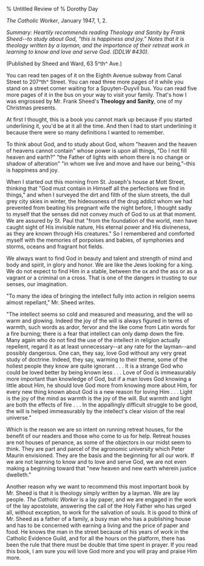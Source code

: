 % Untitled Review of 
% Dorothy Day

*The Catholic Worker*, January 1947, 1, 2.

*Summary: Heartily recommends reading *Theology and Sanity* by Frank
Sheed--to study about God, "this is happiness and joy." Notes that it is
theology written by a layman, and the importance of their retreat work
in learning to know and love and serve God. (DDLW \#430).*

(Published by Sheed and Ward, 63 5^th^ Ave.)

You can read ten pages of it on the Eighth Avenue subway from Canal
Street to 207^th^ Street. You can read three more pages of it while you
stand on a street corner waiting for a Spuyten-Duyvil bus. You can read
five more pages of it in the bus on your way to visit your family.
That's how I was engrossed by Mr. Frank Sheed's **Theology and Sanity**,
one of my Christmas presents.

At first I thought, this is a book you cannot mark up because if you
started underlining it, you'd be at it all the time. And then I had to
start underlining it because there were so many definitions I wanted to
remember.

To think about God, and to study about God, whom "heaven and the heaven
of heavens cannot contain" whose power is upon all things, "Do I not
fill heaven and earth?" "the Father of lights with whom there is no
change or shadow of alteration" "in whom we live and move and have our
being,"–this is happiness and joy.

When I started out this morning from St. Joseph's house at Mott Street,
thinking that "God must contain in Himself all the perfections we find
in things," and when I surveyed the dirt and filth of the slum streets,
the dull grey city skies in winter, the hideousness of the drug addict
whom we had prevented from beating his pregnant wife the night before, I
thought sadly to myself that the senses did not convey much of God to us
at that moment. We are assured by St. Paul that "from the foundation of
the world, men have caught sight of His invisible nature, His eternal
power and His divineness, as they are known through His creatures." So I
remembered and comforted myself with the memories of porpoises and
babies, of symphonies and storms, oceans and fragrant hot fields.

We always want to find God in beauty and talent and strength of mind and
body and spirit, in glory and honor. We are like the Jews looking for a
king. We do not expect to find Him in a stable, between the ox and the
ass or as a vagrant or a criminal on a cross. That is one of the dangers
in trusting to our senses, our imagination.

"To many the idea of bringing the intellect fully into action in
religion seems almost repellant," Mr. Sheed writes.

"The intellect seems so cold and measured and measuring, and the will so
warm and glowing. Indeed the joy of the will is always figured in terms
of warmth, such words as ardor, fervor and the like come from Latin
words for a fire burning; there is a fear that intellect can only damp
down the fire. Many again who do not find the use of the intellect in
religion actually repellent, regard it as at least unnecessary--at any
rate for the layman--and possibly dangerous. One can, they say, love God
without any very great study of doctrine. Indeed, they say, warming to
their theme, some of the holiest people they know are quite ignorant . .
. It is a strange God who could be loved better by being known less . .
. Love of God is immeasurably more important than knowledge of God, but
if a man loves God knowing a little about Him, he should love God more
from knowing more about Him, for every new thing known about God is a
new reason for loving Him . . . Light is the joy of the mind as warmth
is the joy of the will. But warmth and light are both the effects of
fire . . . In the appallingly difficult struggle to be good, the will is
helped immeasurably by the intellect's clear vision of the real
universe."

Which is the reason we are so intent on running retreat houses, for the
benefit of our readers and those who come to us for help. Retreat houses
are not houses of penance, as some of the objectors in our midst seem to
think. They are part and parcel of the agronomic university which Peter
Maurin envisioned. They are the basis and the beginning for all our
work. If we are not learning to know and to love and serve God, we are
not even making a beginning toward that "new heaven and new earth
wherein justice dwelleth."

Another reason why we want to recommend this most important book by
Mr. Sheed is that it is theology simply written by a layman. We are lay
people. *The Catholic Worker* is a lay paper, and we are engaged in the
work of the lay apostolate, answering the call of the Holy Father who
has urged all, without exception, to work for the salvation of souls. It
is good to think of Mr. Sheed as a father of a family, a busy man who
has a publishing house and has to be concerned with earning a living and
the price of paper and food. He knows the man in the street because of
his years of work in the Catholic Evidence Guild, and for all the hours
on the platform, there has been the rule that there must be double that
time spent in prayer. If you read this book, I am sure you will love God
more and you will pray and praise Him more.
